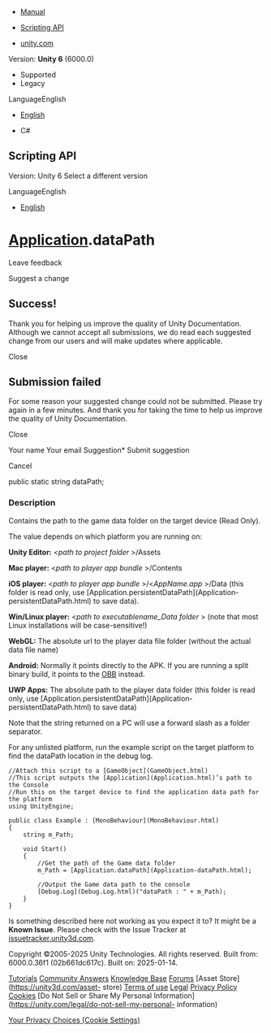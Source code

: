 [ ]()

  * [Manual](../Manual/index.html)
  * [Scripting API](../ScriptReference/index.html)

  * [unity.com](https://unity.com/)

Version: **Unity 6** (6000.0)

  * Supported
  * Legacy

LanguageEnglish

  * [English]()

  * C#

[ ](https://docs.unity3d.com)

## Scripting API

Version: Unity 6 Select a different version

LanguageEnglish

  * [English]()

#  [Application](Application.html).dataPath

Leave feedback

Suggest a change

## Success!

Thank you for helping us improve the quality of Unity Documentation. Although
we cannot accept all submissions, we do read each suggested change from our
users and will make updates where applicable.

Close

## Submission failed

For some reason your suggested change could not be submitted. Please <a>try
again</a> in a few minutes. And thank you for taking the time to help us
improve the quality of Unity Documentation.

Close

Your name Your email Suggestion* Submit suggestion

Cancel

[ ]()

public static string dataPath;

### Description

Contains the path to the game data folder on the target device (Read Only).

The value depends on which platform you are running on:  
  
**Unity Editor:** <_path to project folder_ >/Assets  
  
**Mac player:** <_path to player app bundle_ >/Contents  
  
**iOS player:** <_path to player app bundle_ >/<_AppName.app_ >/Data (this
folder is read only, use [Application.persistentDataPath](Application-
persistentDataPath.html) to save data).  
  
**Win/Linux player:** <_path to executablename_Data folder_ > (note that most
Linux installations will be case-sensitive!)  
  
**WebGL:** The absolute url to the player data file folder (without the actual
data file name)  
  
**Android:** Normally it points directly to the APK. If you are running a
split binary build, it points to the [OBB](../Manual/android-OBBsupport.html)
instead.  
  
**UWP Apps:** The absolute path to the player data folder (this folder is read
only, use [Application.persistentDataPath](Application-
persistentDataPath.html) to save data)  
  
Note that the string returned on a PC will use a forward slash as a folder
separator.  
  
For any unlisted platform, run the example script on the target platform to
find the dataPath location in the debug log.

    
    
    //Attach this script to a [GameObject](GameObject.html)
    //This script outputs the [Application](Application.html)’s path to the Console
    //Run this on the target device to find the application data path for the platform
    using UnityEngine;  
      
    public class Example : [MonoBehaviour](MonoBehaviour.html)
    {
        string m_Path;  
      
        void Start()
        {
            //Get the path of the Game data folder
            m_Path = [Application.dataPath](Application-dataPath.html);  
      
            //Output the Game data path to the console
            [Debug.Log](Debug.Log.html)("dataPath : " + m_Path);
        }
    }
    

Is something described here not working as you expect it to? It might be a
**Known Issue**. Please check with the Issue Tracker at
[issuetracker.unity3d.com](https://issuetracker.unity3d.com).

Copyright ©2005-2025 Unity Technologies. All rights reserved. Built from:
6000.0.36f1 (02b661dc617c). Built on: 2025-01-14.

[Tutorials](https://unity3d.com/learn) [Community
Answers](https://answers.unity3d.com) [Knowledge
Base](https://support.unity3d.com/hc/en-us)
[Forums](https://forum.unity3d.com) [Asset Store](https://unity3d.com/asset-
store) [Terms of use](https://docs.unity3d.com/Manual/TermsOfUse.html)
[Legal](https://unity.com/legal) [Privacy
Policy](https://unity.com/legal/privacy-policy)
[Cookies](https://unity.com/legal/cookie-policy) [Do Not Sell or Share My
Personal Information](https://unity.com/legal/do-not-sell-my-personal-
information)

[Your Privacy Choices (Cookie Settings)](javascript:void\(0\);)

